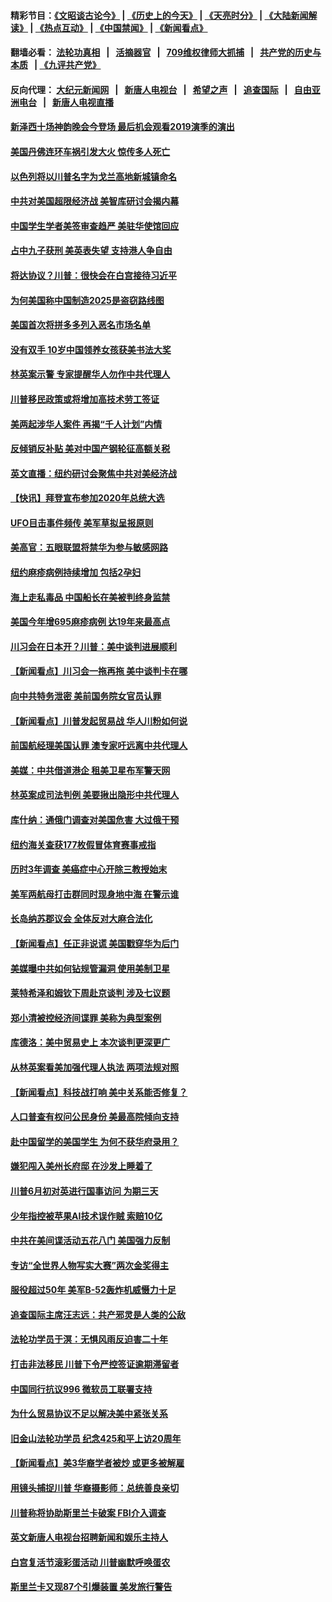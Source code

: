 #### 精彩节目：[《文昭谈古论今》](http://174.138.5.51/wenzhao) | [《历史上的今天》](http://174.138.5.51/today-in-history) | [《天亮时分》](http://174.138.5.51/tianliang) | [《大陆新闻解读》](http://174.138.5.51/ntdtv-comedy) | [《热点互动》](http://174.138.5.51/ntdtv-rdhd)  | [《中国禁闻》](http://174.138.5.51/ntdtv-news) | [《新闻看点》](http://174.138.5.51/news-insight) 

  #### 翻墙必看： [法轮功真相](http://174.138.5.51:10000/videos/truth.html) &nbsp;&nbsp;|&nbsp;&nbsp; [活摘器官](http://174.138.5.51:10000/videos/res/Organs/) &nbsp;&nbsp;|&nbsp;&nbsp; [709维权律师大抓捕](http://174.138.5.51:10000/videos/709/) &nbsp;&nbsp;|&nbsp;&nbsp; [共产党的历史与本质](http://174.138.5.51:10000/videos/ccp.html) &nbsp;&nbsp;| [《九评共产党》](http://174.138.5.51:10000/videos/jiuping/) 

#### 反向代理： [大纪元新闻网](http://174.138.5.51:10080/) &nbsp;&nbsp;|&nbsp;&nbsp; [新唐人电视台](http://174.138.5.51:8000/) &nbsp;&nbsp;|&nbsp;&nbsp; [希望之声](http://174.138.5.51:8200/) &nbsp;&nbsp;|&nbsp;&nbsp; [追查国际](http://174.138.5.51:10010/) &nbsp;&nbsp;|&nbsp;&nbsp; [自由亚洲电台](http://174.138.5.51:9800/) &nbsp;&nbsp;|&nbsp;&nbsp; [新唐人电视直播](http://174.138.5.51/) 

#### [新泽西十场神韵晚会今登场   最后机会观看2019演季的演出](../pages/nsc412/n11214735.md?t=04261237) 

#### [美国丹佛连环车祸引发大火 惊传多人死亡](../pages/nsc412/n11215005.md?t=04261237) 

#### [以色列将以川普名字为戈兰高地新城镇命名](../pages/nsc412/n11214872.md?t=04261237) 

#### [中共对美国超限经济战 美智库研讨会揭内幕](../pages/nsc412/n11213513.md?t=04261237) 

#### [中国学生学者美签审查趋严 美驻华使馆回应](../pages/nsc412/n11213824.md?t=04261237) 

#### [占中九子获刑 美英表失望 支持港人争自由](../pages/nsc412/n11214008.md?t=04261237) 

#### [将达协议？川普：很快会在白宫接待习近平](../pages/nsc412/n11213904.md?t=04261237) 

#### [为何美国称中国制造2025是盗窃路线图](../pages/nsc412/n11213477.md?t=04261237) 

#### [美国首次将拼多多列入恶名市场名单](../pages/nsc412/n11213366.md?t=04261237) 

#### [没有双手 10岁中国领养女孩获美书法大奖](../pages/nsc412/n11213278.md?t=04261237) 

#### [林英案示警 专家提醒华人勿作中共代理人](../pages/nsc412/n11213176.md?t=04261237) 

#### [川普移民政策或将增加高技术劳工签证](../pages/nsc412/n11213163.md?t=04261237) 

#### [美两起涉华人案件 再揭“千人计划”内情](../pages/nsc412/n11212574.md?t=04261237) 

#### [反倾销反补贴 美对中国产钢轮征高额关税](../pages/nsc412/n11212960.md?t=04261237) 

#### [英文直播：纽约研讨会聚焦中共对美经济战](../pages/nsc412/n11212947.md?t=04261237) 

#### [【快讯】拜登宣布参加2020年总统大选](../pages/nsc412/n11212765.md?t=04261237) 

#### [UFO目击事件频传 美军草拟呈报原则](../pages/nsc412/n11212370.md?t=04261237) 

#### [美高官：五眼联盟将禁华为参与敏感网路](../pages/nsc412/n11212406.md?t=04261237) 

#### [纽约麻疹病例持续增加 包括2孕妇](../pages/nsc412/n11211692.md?t=04261237) 

#### [海上走私毒品 中国船长在美被判终身监禁](../pages/nsc412/n11210560.md?t=04261237) 

#### [美国今年增695麻疹病例 达19年来最高点](../pages/nsc412/n11211266.md?t=04261237) 

#### [川习会在日本开？川普：美中谈判进展顺利](../pages/nsc412/n11210969.md?t=04261237) 

#### [【新闻看点】川习会一拖再拖 美中谈判卡在哪](../pages/nsc412/n11210656.md?t=04261237) 

#### [向中共特务泄密 美前国务院女官员认罪](../pages/nsc412/n11211046.md?t=04261237) 

#### [【新闻看点】川普发起贸易战 华人川粉如何说](../pages/nsc412/n11210363.md?t=04261237) 

#### [前国航经理美国认罪 澳专家吁远离中共代理人](../pages/nsc412/n11210500.md?t=04261237) 

#### [美媒：中共借道港企 租美卫星布军警天网](../pages/nsc412/n11210381.md?t=04261237) 

#### [林英案成司法判例 美要揪出隐形中共代理人](../pages/nsc412/n11210404.md?t=04261237) 

#### [库什纳：通俄门调查对美国危害 大过俄干预](../pages/nsc412/n11210132.md?t=04261237) 

#### [纽约海关查获177枚假冒体育赛事戒指](../pages/nsc412/n11209126.md?t=04261237) 

#### [历时3年调查 美癌症中心开除三教授始末](../pages/nsc412/n11208582.md?t=04261237) 

#### [美军两航母打击群同时现身地中海 在警示谁](../pages/nsc412/n11209663.md?t=04261237) 

#### [长岛纳苏郡议会 全体反对大麻合法化](../pages/nsc412/n11209120.md?t=04261237) 

#### [【新闻看点】任正非说谎 美国戳穿华为后门](../pages/nsc412/n11207820.md?t=04261237) 

#### [美媒曝中共如何钻规管漏洞 使用美制卫星](../pages/nsc412/n11208516.md?t=04261237) 

#### [莱特希泽和姆钦下周赴京谈判 涉及七议题](../pages/nsc412/n11208970.md?t=04261237) 

#### [郑小清被控经济间谍罪 美称为典型案例](../pages/nsc412/n11208293.md?t=04261237) 

#### [库德洛：美中贸易史上 本次谈判更深更广](../pages/nsc412/n11208375.md?t=04261237) 

#### [从林英案看美加强代理人执法 两项法规对照](../pages/nsc412/n11208468.md?t=04261237) 

#### [【新闻看点】科技战打响 美中关系能否修复？](../pages/nsc412/n11208132.md?t=04261237) 

#### [人口普查有权问公民身份 美最高院倾向支持](../pages/nsc412/n11208233.md?t=04261237) 

#### [赴中国留学的美国学生 为何不获华府录用？](../pages/nsc412/n11208145.md?t=04261237) 

#### [嫌犯闯入美州长府邸 在沙发上睡着了](../pages/nsc412/n11208133.md?t=04261237) 

#### [川普6月初对英进行国事访问 为期三天](../pages/nsc412/n11207967.md?t=04261237) 

#### [少年指控被苹果AI技术误作贼 索赔10亿](../pages/nsc412/n11207957.md?t=04261237) 

#### [中共在美间谍活动五花八门 美国强力反制](../pages/nsc412/n11207835.md?t=04261237) 

#### [专访“全世界人物写实大赛”两次金奖得主](../pages/nsc412/n11205707.md?t=04261237) 

#### [服役超过50年 美军B-52轰炸机威慑力十足](../pages/nsc412/n11207288.md?t=04261237) 

#### [追查国际主席汪志远：共产邪灵是人类的公敌](../pages/nsc412/n11206720.md?t=04261237) 

#### [法轮功学员于溟：无惧风雨反迫害二十年](../pages/nsc412/n11206723.md?t=04261237) 

#### [打击非法移民 川普下令严控签证逾期滞留者](../pages/nsc412/n11206756.md?t=04261237) 

#### [中国同行抗议996 微软员工联署支持](../pages/nsc412/n11206230.md?t=04261237) 

#### [为什么贸易协议不足以解决美中紧张关系](../pages/nsc412/n11205882.md?t=04261237) 

#### [旧金山法轮功学员 纪念425和平上访20周年](../pages/nsc412/n11204366.md?t=04261237) 

#### [【新闻看点】美3华裔学者被炒 或更多被解雇](../pages/nsc412/n11205808.md?t=04261237) 

#### [用镜头捕捉川普 华裔摄影师：总统善良亲切](../pages/nsc412/n11205994.md?t=04261237) 

#### [川普称将协助斯里兰卡破案 FBI介入调查](../pages/nsc412/n11205798.md?t=04261237) 

#### [英文新唐人电视台招聘新闻和娱乐主持人](../pages/nsc412/n11205805.md?t=04261237) 

#### [白宫复活节滚彩蛋活动 川普幽默呼唤蛋农](../pages/nsc412/n11205753.md?t=04261237) 

#### [斯里兰卡又现87个引爆装置 美发旅行警告](../pages/nsc412/n11205054.md?t=04261237) 

